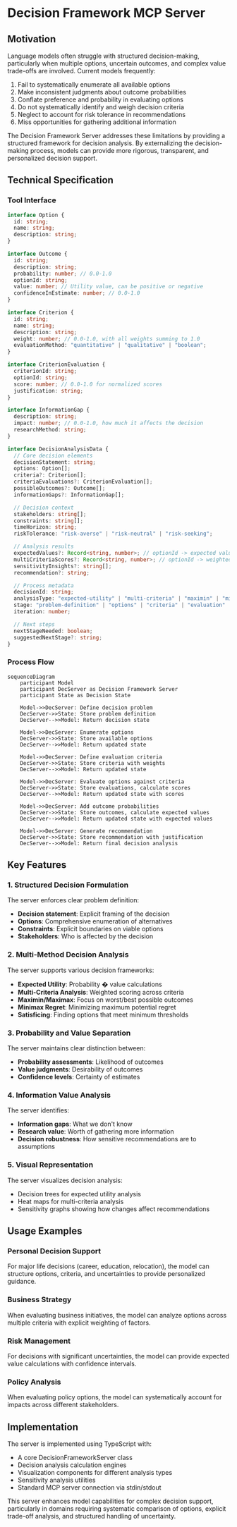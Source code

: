 # Decision Framework MCP Server

## Motivation

Language models often struggle with structured decision-making, particularly when multiple options, uncertain outcomes,
and complex value trade-offs are involved. Current models frequently:

1. Fail to systematically enumerate all available options
2. Make inconsistent judgments about outcome probabilities
3. Conflate preference and probability in evaluating options
4. Do not systematically identify and weigh decision criteria
5. Neglect to account for risk tolerance in recommendations
6. Miss opportunities for gathering additional information

The Decision Framework Server addresses these limitations by providing a structured framework for decision analysis. By
externalizing the decision-making process, models can provide more rigorous, transparent, and personalized decision
support.

## Technical Specification

### Tool Interface

```typescript
interface Option {
  id: string;
  name: string;
  description: string;
}

interface Outcome {
  id: string;
  description: string;
  probability: number; // 0.0-1.0
  optionId: string;
  value: number; // Utility value, can be positive or negative
  confidenceInEstimate: number; // 0.0-1.0
}

interface Criterion {
  id: string;
  name: string;
  description: string;
  weight: number; // 0.0-1.0, with all weights summing to 1.0
  evaluationMethod: "quantitative" | "qualitative" | "boolean";
}

interface CriterionEvaluation {
  criterionId: string;
  optionId: string;
  score: number; // 0.0-1.0 for normalized scores
  justification: string;
}

interface InformationGap {
  description: string;
  impact: number; // 0.0-1.0, how much it affects the decision
  researchMethod: string;
}

interface DecisionAnalysisData {
  // Core decision elements
  decisionStatement: string;
  options: Option[];
  criteria?: Criterion[];
  criteriaEvaluations?: CriterionEvaluation[];
  possibleOutcomes?: Outcome[];
  informationGaps?: InformationGap[];

  // Decision context
  stakeholders: string[];
  constraints: string[];
  timeHorizon: string;
  riskTolerance: "risk-averse" | "risk-neutral" | "risk-seeking";

  // Analysis results
  expectedValues?: Record<string, number>; // optionId -> expected value
  multiCriteriaScores?: Record<string, number>; // optionId -> weighted score
  sensitivityInsights?: string[];
  recommendation?: string;

  // Process metadata
  decisionId: string;
  analysisType: "expected-utility" | "multi-criteria" | "maximin" | "minimax-regret" | "satisficing";
  stage: "problem-definition" | "options" | "criteria" | "evaluation" | "analysis" | "recommendation";
  iteration: number;

  // Next steps
  nextStageNeeded: boolean;
  suggestedNextStage?: string;
}
```

### Process Flow

```mermaid
sequenceDiagram
    participant Model
    participant DecServer as Decision Framework Server
    participant State as Decision State

    Model->>DecServer: Define decision problem
    DecServer->>State: Store problem definition
    DecServer-->>Model: Return decision state

    Model->>DecServer: Enumerate options
    DecServer->>State: Store available options
    DecServer-->>Model: Return updated state

    Model->>DecServer: Define evaluation criteria
    DecServer->>State: Store criteria with weights
    DecServer-->>Model: Return updated state

    Model->>DecServer: Evaluate options against criteria
    DecServer->>State: Store evaluations, calculate scores
    DecServer-->>Model: Return updated state with scores

    Model->>DecServer: Add outcome probabilities
    DecServer->>State: Store outcomes, calculate expected values
    DecServer-->>Model: Return updated state with expected values

    Model->>DecServer: Generate recommendation
    DecServer->>State: Store recommendation with justification
    DecServer-->>Model: Return final decision analysis
```

## Key Features

### 1. Structured Decision Formulation

The server enforces clear problem definition:

- **Decision statement**: Explicit framing of the decision
- **Options**: Comprehensive enumeration of alternatives
- **Constraints**: Explicit boundaries on viable options
- **Stakeholders**: Who is affected by the decision

### 2. Multi-Method Decision Analysis

The server supports various decision frameworks:

- **Expected Utility**: Probability � value calculations
- **Multi-Criteria Analysis**: Weighted scoring across criteria
- **Maximin/Maximax**: Focus on worst/best possible outcomes
- **Minimax Regret**: Minimizing maximum potential regret
- **Satisficing**: Finding options that meet minimum thresholds

### 3. Probability and Value Separation

The server maintains clear distinction between:

- **Probability assessments**: Likelihood of outcomes
- **Value judgments**: Desirability of outcomes
- **Confidence levels**: Certainty of estimates

### 4. Information Value Analysis

The server identifies:

- **Information gaps**: What we don't know
- **Research value**: Worth of gathering more information
- **Decision robustness**: How sensitive recommendations are to assumptions

### 5. Visual Representation

The server visualizes decision analysis:

- Decision trees for expected utility analysis
- Heat maps for multi-criteria analysis
- Sensitivity graphs showing how changes affect recommendations

## Usage Examples

### Personal Decision Support

For major life decisions (career, education, relocation), the model can structure options, criteria, and uncertainties
to provide personalized guidance.

### Business Strategy

When evaluating business initiatives, the model can analyze options across multiple criteria with explicit weighting of
factors.

### Risk Management

For decisions with significant uncertainties, the model can provide expected value calculations with confidence
intervals.

### Policy Analysis

When evaluating policy options, the model can systematically account for impacts across different stakeholders.

## Implementation

The server is implemented using TypeScript with:

- A core DecisionFrameworkServer class
- Decision analysis calculation engines
- Visualization components for different analysis types
- Sensitivity analysis utilities
- Standard MCP server connection via stdin/stdout

This server enhances model capabilities for complex decision support, particularly in domains requiring systematic
comparison of options, explicit trade-off analysis, and structured handling of uncertainty.
